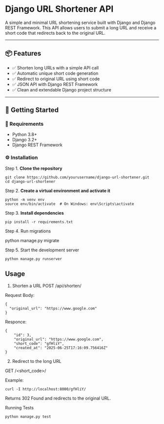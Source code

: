 # Django URL Shortener API

A simple and minimal URL shortening service built with Django and Django REST Framework. This API allows users to submit a long URL and receive a short code that redirects back to the original URL.

---

## 📦 Features

- ✅ Shorten long URLs with a simple API call
- ✅ Automatic unique short code generation
- ✅ Redirect to original URL using short code
- ✅ JSON API with Django REST Framework
- ✅ Clean and extendable Django project structure

---

## 🚀 Getting Started

### 🔧 Requirements

- Python 3.8+
- Django 3.2+
- Django REST Framework

### ⚙️ Installation

Step 1. **Clone the repository**

```
git clone https://github.com/yourusername/django-url-shortener.git
cd django-url-shortener
```

Step 2. **Create a virtual environment and activate it**

```
python -m venv env
source env/bin/activate  # On Windows: env\Scripts\activate

```
Step 3. **Install dependencies**

```
pip install -r requirements.txt

```
Step 4. Run migrations


python manage.py migrate

Step 5. Start the development server

```
python manage.py runserver

```

## Usage

1. Shorten a URL
POST /api/shorten/

Request Body:
```
{
  "original_url": "https://www.google.com"
}

```
Responce:

```
{
    "id": 3,
    "original_url": "https://www.google.com",
    "short_code": "gfHliY",
    "created_at": "2025-06-25T17:16:09.756416Z"
}
```

2. Redirect to the long URL
   
GET /<short_code>/

Example:
```
curl -I http://localhost:8000/gfHliY/
```

Returns 302 Found and redirects to the original URL.

Running Tests
```
python manage.py test

```
